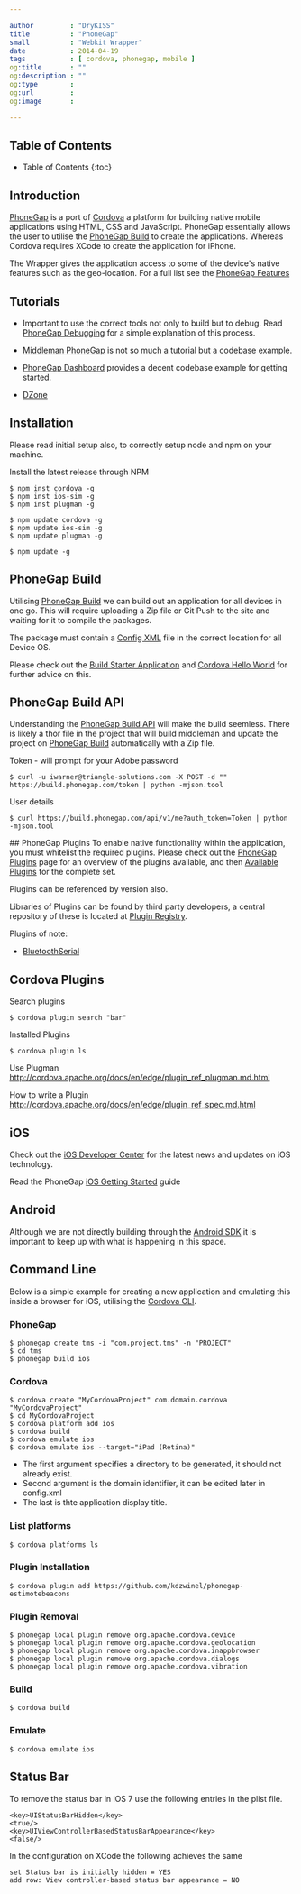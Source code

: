 ```yaml
---

author         : "DryKISS"
title          : "PhoneGap"
small          : "Webkit Wrapper"
date           : 2014-04-19
tags           : [ cordova, phonegap, mobile ]
og:title       : ""
og:description : ""
og:type        :
og:url         :
og:image       :

---
```


## Table of Contents
* Table of Contents
{:toc}

## Introduction
[PhoneGap][] is a port of [Cordova][] a platform for building native mobile
applications using HTML, CSS and JavaScript. PhoneGap essentially allows the user
to utilise the [PhoneGap Build][] to create the applications. Whereas Cordova requires
XCode to create the application for iPhone.

The Wrapper gives the application access to some of the device's native features
such as the geo-location. For a full list see the [PhoneGap Features][]

## Tutorials
* Important to use the correct tools not only to build but to debug. Read
[PhoneGap Debugging][] for a simple explanation of this process.

* [Middleman PhoneGap][] is not so much a tutorial but a codebase example.
* [PhoneGap Dashboard][] provides a decent codebase example for getting started.
* [DZone][]

## Installation
Please read initial setup also, to correctly setup node and npm on your machine.

Install the latest release through NPM

    $ npm inst cordova -g
    $ npm inst ios-sim -g
    $ npm inst plugman -g

    $ npm update cordova -g
    $ npm update ios-sim -g
    $ npm update plugman -g

    $ npm update -g

## PhoneGap Build
Utilising [PhoneGap Build][] we can build out an application for all devices in
one go. This will require uploading a Zip file or Git Push to the site and
waiting for it to compile the packages.

The package must contain a [Config XML][] file in the correct location for all
Device OS.

Please check out the [Build Starter Application][] and [Cordova Hello World][]
for further advice on this.

## PhoneGap Build API
Understanding the [PhoneGap Build API][] will make the build seemless. There is
likely a thor file in the project that will build middleman and update the project
on [PhoneGap Build][] automatically with a Zip file.

Token - will prompt for your Adobe password

    $ curl -u iwarner@triangle-solutions.com -X POST -d "" https://build.phonegap.com/token | python -mjson.tool

User details

    $ curl https://build.phonegap.com/api/v1/me?auth_token=Token | python -mjson.tool

## PhoneGap Plugins
To enable native functionality within the application, you must whitelist the
required plugins. Please check out the [PhoneGap Plugins][] page for an overview
of the plugins available, and then [Available Plugins][] for the complete set.

Plugins can be referenced by version also.

Libraries of Plugins can be found by third party developers, a central repository
of these is located at [Plugin Registry][].

Plugins of note:

* [BluetoothSerial][]

## Cordova Plugins

Search plugins

    $ cordova plugin search "bar"

Installed Plugins

    $ cordova plugin ls

Use Plugman
http://cordova.apache.org/docs/en/edge/plugin_ref_plugman.md.html

How to write a Plugin
http://cordova.apache.org/docs/en/edge/plugin_ref_spec.md.html

## iOS
Check out the [iOS Developer Center][] for the latest news and updates on iOS
technology.

Read the PhoneGap [iOS Getting Started][] guide

## Android
Although we are not directly building through the [Android SDK][] it is important to
keep up with what is happening in this space.

## Command Line
Below is a simple example for creating a new application and emulating this
inside a browser for iOS, utilising the [Cordova CLI][].

### PhoneGap
    $ phonegap create tms -i "com.project.tms" -n "PROJECT"
    $ cd tms
    $ phonegap build ios

### Cordova
    $ cordova create "MyCordovaProject" com.domain.cordova "MyCordovaProject"
    $ cd MyCordovaProject
    $ cordova platform add ios
    $ cordova build
    $ cordova emulate ios
    $ cordova emulate ios --target="iPad (Retina)"

* The first argument specifies a directory to be generated, it should not already exist.
* Second argument is the domain identifier, it can be edited later in config.xml
* The last is thte application display title.

### List platforms

    $ cordova platforms ls

### Plugin Installation

    $ cordova plugin add https://github.com/kdzwinel/phonegap-estimotebeacons

### Plugin Removal

    $ phonegap local plugin remove org.apache.cordova.device
    $ phonegap local plugin remove org.apache.cordova.geolocation
    $ phonegap local plugin remove org.apache.cordova.inappbrowser
    $ phonegap local plugin remove org.apache.cordova.dialogs
    $ phonegap local plugin remove org.apache.cordova.vibration

### Build

    $ cordova build

### Emulate

    $ cordova emulate ios

## Status Bar

To remove the status bar in iOS 7 use the following entries in the plist file.

    <key>UIStatusBarHidden</key>
    <true/>
    <key>UIViewControllerBasedStatusBarAppearance</key>
    <false/>

In the configuration on XCode the following achieves the same

    set Status bar is initially hidden = YES
    add row: View controller-based status bar appearance = NO

[PhoneGap]:http://cordova.apache.org/
[Cordova]:http://cordova.apache.org/
[PhoneGap Features]:http://phonegap.com/about/feature/
[PhoneGap Debugging]:http://www.slideshare.net/iivanoo/mobile-applications-development-lecture-9#btnNext
[Middleman PhoneGap]:https://github.com/pixelsonly/middleman-phonegap
[PhoneGap Dashboard]:https://github.com/jsmiff/simple-phonegap-dash
[PhoneGap Build]:https://build.phonegap.com
[PhoneGap Build API]:https://build.phonegap.com/api
[Android SDK]:http://developer.android.com/develop/index.html
[iOS Developer Center]:https://developer.apple.com/devcenter/ios/index.action
[Config XML]:https://build.phonegap.com/docs/config-xml
[Build Starter Application]:https://github.com/phonegap/phonegap-start
[Cordova Hello World]:https://github.com/apache/cordova-app-hello-world/tree/master
[PhoneGap Plugins]:https://build.phonegap.com/docs/plugins-using
[Available Plugins]:https://build.phonegap.com/plugins
[Cordova CLI]:http://cordova.apache.org/docs/en/3.5.0/guide_cli_index.md.html#The%20Command-Line%20Interface
[Plugin Registry]:http://www.plugreg.com/
[BluetoothSerial]:https://github.com/don/BluetoothSerial
[DZone]:http://refcardz.dzone.com/refcardz/getting-started-phonegap
[iOS Getting Started]:http://docs.phonegap.com/en/3.3.0/guide_platforms_ios_index.md.html#iOS%20Platform%20Guide